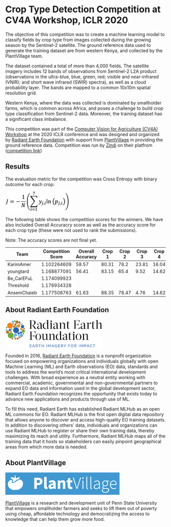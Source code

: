 # Crop Type Detection Competition at CV4A Workshop, ICLR 2020


The objective of this competition was to create a machine learning model to classify fields by crop type from images collected during the growing season by the Sentinel-2 satellite. The ground reference data used to generate the training dataset are from  western Kenya, and collected by the PlantVillage team.

The dataset contained a total of more than 4,000 fields. The satellite imagery includes 12 bands of observations from Sentinel-2 L2A product (observations in the ultra-blue, blue, green, red; visible and near-infrared (VNIR); and short wave infrared (SWIR) spectra), as well as a cloud probability layer. The bands are mapped to a common 10x10m spatial resolution grid.

Western Kenya, where the data was collected is dominated by smallholder farms, which is common across Africa, and poses a challenge to build crop type classification from Sentinel-2 data. Moreover, the training dataset has a significant class imbalance.

This competition was part of the [Computer Vision for Agriculture (CV4A) Workshop](https://www.cv4gc.org/cv4a2020/) at the 2020 ICLR conference and was designed and organized by [Radiant Earth Foundation](www.radiant.earth) with support from [PlantVillage](plantvillage.psu.edu) in providing the ground reference data. Competition was run by [Zindi](https://zindi.africa/) on their platfrom ([competition link](https://zindi.africa/competitions/iclr-workshop-challenge-2-radiant-earth-computer-vision-for-crop-recognition/data))


## Results

The evaluation metric for the competition was Cross Entropy with binary outcome for each crop:

![cost function](/_figures/cost_function.png)

The following table shows the competition scores for the winners. We have also included Overall Accuracry score as well as the accuracy score for each crop type (these were not used to rank the submissions). 

Note: The accuracy scores are not final yet.


|Team 	| Competition Score 	| Overall Accuracy 	| Crop 1| Crop 2| Crop 3| Crop 4| Crop 5| Crop 6| Crop 7|
|-------|-----------------------|-------------------|-------|-------|-------|-------|-------|-------|-------|
|KarimAmer 	| 1.102264609 		| 58.57 | 80.31 | 78.2 | 23.81 | 16.04 | 0.0 | 0.0 | 0.0 |
|youngtard 	| 1.168877091 		| 56.41 | 83.15 | 65.4 | 9.52 | 14.62 | 2.63 | 2.9 | 8.57 |
|Be_CarEFuL 	| 1.174099923 	|  | | | | | | | |
|Threshold 	| 1.176934328 		|  | | | | | | | |
|AnsemChaieb 	| 1.177508763 	| 61.63 | 88.35 | 78.47 | 4.76 | 14.62 | 1.32 | 1.45 | 2.86 |

## About Radiant Earth Foundation

<img src="/_figures/radiantearth.png" width="305" height="88">

Founded in 2016, [Radiant Earth Foundation](www.radiant.earth) is a nonprofit organization focused on empowering organizations and individuals globally with open Machine Learning (ML) and Earth observations (EO) data, standards and tools to address the world’s most critical international development challenges. With broad experience as a neutral entity working with commercial, academic, governmental and non-governmental partners to expand EO data and information used in the global development sector, Radiant Earth Foundation recognizes the opportunity that exists today to advance new applications and products through use of ML.

To fill this need, Radiant Earth has established Radiant MLHub as an open ML commons for EO. Radiant MLHub is the first open digital data repository that allows anyone to discover and access high-quality EO training datasets. In addition to discovering others’ data, individuals and organizations can use Radiant MLHub to register or share their own training data, thereby maximizing its reach and utility. Furthermore, Radiant MLHub maps all of the training data that it hosts so stakeholders can easily pinpoint geographical areas from which more data is needed.


## About PlantVillage

![PlantVillage Logo](/_figures/plantvillage.png)

[PlantVillage](plantvillage.psu.edu) is a research and development unit of Penn State University that empowers smallholder farmers and seeks to lift them out of poverty using cheap, affordable technology and democratizing the access to knowledge that can help them grow more food.